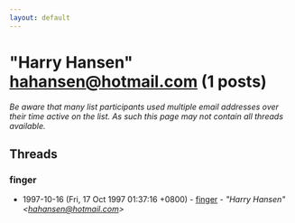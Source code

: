 ```yaml
---
layout: default
---
```


# "Harry Hansen" <hahansen@hotmail.com> (1 posts)

_Be aware that many list participants used multiple email addresses over their time active on the list. As such this page may not contain all threads available._

## Threads

### finger
+ 1997-10-16 (Fri, 17 Oct 1997 01:37:16 +0800) - [finger](/archive/1997/10/fe18739b97373361022fa19980dcf5e33cac8f2897c350060d5c2c06460aaa4f) - _"Harry Hansen" \<hahansen@hotmail.com\>_

